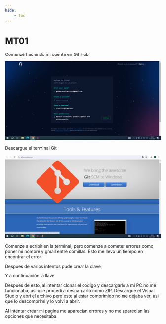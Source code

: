 ```yaml
---
hide:
    - toc
---
```


# MT01

Comenzé haciendo mi cuenta en Git Hub

![](../images/MT01/capturas/inicio.png)

Descargue el terminal Git

![](../images/MT01/capturas/terminalgit.png)

Comenze a ecribir en la terminal, pero comenze a cometer errores como poner mi nombre y gmail entre comillas. Esto me llevo un tiempo en encontrar el error.

[](../images/MT01/capturas/comandoerror.png)

Despues de varios intentos pude crear la clave

[](../images/MT01/capturas/clave.png)

Y a continuación la llave

[](../images/MT01/capturas/llave.png)

Despues de esto, al intentar clonar el codigo y descargarlo a mi PC no me funcionaba, asi que procedi a descargarlo como ZIP. 
Descargue el Visual Studio y abri el archivo pero este al estar comprimido no me dejaba ver, asi que lo descomprimi y lo volvi a abrir.

[](../images/MT01/capturas/clonar.png)

Al intentar crear mi pagina me aparecian errores y no me aparecian las opciones que necesitaba 

[](../images/MT01/capturas/error2.png)
[](../images/MT01/capturas/opcion.png)